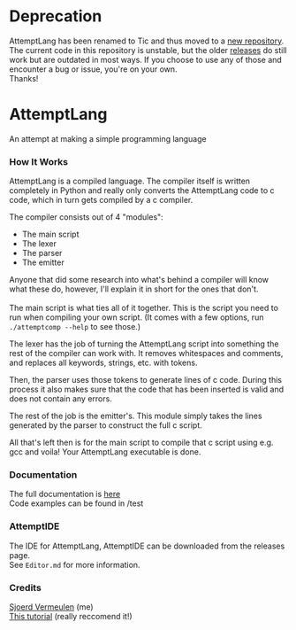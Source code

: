 # Deprecation

AttemptLang has been renamed to Tic and thus moved to a [new repository](https://github.com/SjVer/Tic). The current code in this repository is unstable, but the older [releases](https://github.com/SjVer/AttemptLang/releases) do still work but are outdated in most ways. If you choose to use any of those and encounter a bug or issue, you're on your own. <br/>
Thanks!

# 

# AttemptLang
An attempt at making a simple programming language
<br/>

### How It Works
AttemptLang is a compiled language. The compiler itself is written completely in Python and really only converts the AttemptLang code to c code, which in turn gets compiled by a c compiler.

The compiler consists out of 4 "modules":
- The main script
- The lexer
- The parser
- The emitter

Anyone that did some research into what's behind a compiler will know what these do, however, I'll explain it in short for the ones that don't. <br/> <br/>
The main script is what ties all of it together. This is the script you need to run when compiling your own script. (It comes with a few options, run `./attemptcomp --help` to see those.)

The lexer has the job of turning the AttemptLang script into something the rest of the compiler can work with. It removes whitespaces and comments, and replaces all keywords, strings, etc. with tokens.

Then, the parser uses those tokens to generate lines of c code. During this process it also makes sure that the code that has been inserted is valid and does not contain any errors.

The rest of the job is the emitter's. This module simply takes the lines generated by the parser to construct the full c script.

All that's left then is for the main script to compile that c script using e.g. gcc and voila! Your AttemptLang executable is done.


### Documentation
The full documentation is [here](Documentation.md) <br/>
Code examples can be found in /test

### AttemptIDE
The IDE for AttemptLang, AttemptIDE can be downloaded from the releases page. <br/>
See `Editor.md` for more information.

### Credits
[Sjoerd Vermeulen](https://github.com/SjVer) (me) <br/>
[This tutorial](http://web.eecs.utk.edu/~azh/blog/teenytinycompiler1.html) (really reccomend it!)